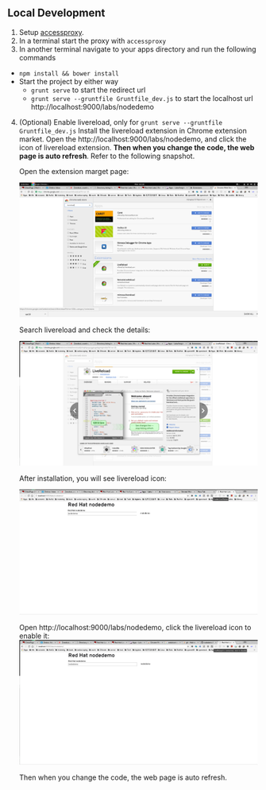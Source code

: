 ## Local Development

1. Setup [accessproxy](https://github.com/redhataccess/accessproxy).
2. In a terminal start the proxy with `accessproxy`
3. In another terminal navigate to your apps directory and run the following commands
  - `npm install && bower install`
  - Start the project by either way
    - `grunt serve` to start the redirect url
    - `grunt serve --gruntfile Gruntfile_dev.js` to start the localhost url http://localhost:9000/labs/nodedemo
4. (Optional) Enable livereload, only for `grunt serve --gruntfile Gruntfile_dev.js`
    Install the livereload extension in Chrome extension market.
    Open the http://localhost:9000/labs/nodedemo, and click the icon of livereload extension. **Then when you change the code, the web page is auto refresh**. Refer to the following snapshot.
    
    
    Open the extension marget page: 
    
    ![alt tag](readme_picture/step1.png)
    
    
    Search livereload and check the details: 
    
    ![alt tag](readme_picture/step2.png)
    
    
    After installation, you will see livereload icon: 
    
    ![alt tag](readme_picture/step3.png)
    
    
    Open http://localhost:9000/labs/nodedemo, click the livereload icon to enable it: 
    ![alt tag](readme_picture/step4.png)
    
    Then when you change the code, the web page is auto refresh.